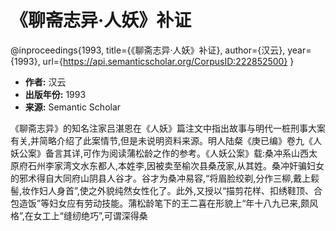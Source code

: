 # 《聊斋志异·人妖》补证

@inproceedings{1993,
  title={《聊斋志异·人妖》补证},
  author={汉云},
  year={1993},
  url={https://api.semanticscholar.org/CorpusID:222852500}
}

- **作者:** 汉云
- **出版年份:** 1993
- **来源:** Semantic Scholar

《聊斋志异》的知名注家吕湛恩在《人妖》篇注文中指出故事与明代一桩刑事大案有关,并简略介绍了此案情节,但是未说明资料来源。明人陆粲《庚已编》卷九《人妖公案》备言其详,可作为阅读蒲松龄之作的参考。《人妖公案》载:桑冲系山西太原府石州李家湾文水东都人,本姓李,因被卖至榆次县桑茂家,从其姓。桑冲奸骗妇女的邪术得自大同府山阴县人谷才。谷才为桑冲易容,“将眉脸绞剃,分作三柳,戴上鬏髻,妆作妇人身首”,使之外貌纯然女性化了。此外,又授以“描剪花样、扣绣鞋顶、合包造饭”等妇女应有劳动技能。蒲松龄笔下的王二喜在形貌上“年十八九已来,颇风格”,在女工上“缝纫绝巧”,可谓深得桑 
<!-- tcd_original_link https://www.semanticscholar.org/paper/%E3%80%8A%E8%81%8A%E6%96%8B%E5%BF%97%E5%BC%82%C2%B7%E4%BA%BA%E5%A6%96%E3%80%8B%E8%A1%A5%E8%AF%81-%E6%B1%89%E4%BA%91/a1935dc46c2fb0c2fc1df7d10dff9c91fb3205a4 -->
